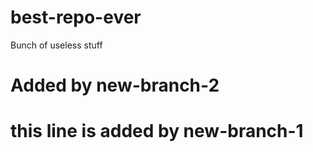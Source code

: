 # best-repo-ever

Bunch of useless stuff

# Added by new-branch-2
# this line is added by new-branch-1

